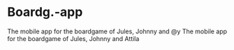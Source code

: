 # Boardg.-app
The mobile app for the boardgame of Jules, Johnny and @y
The mobile app for the boardgame of Jules, Johnny and Attila
